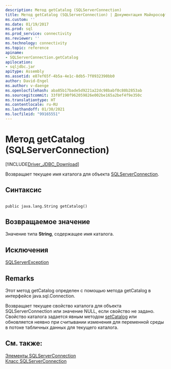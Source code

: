 ```yaml
---
description: Метод getCatalog (SQLServerConnection)
title: Метод getCatalog (SQLServerConnection) | Документация Майкрософт
ms.custom: ''
ms.date: 01/19/2017
ms.prod: sql
ms.prod_service: connectivity
ms.reviewer: ''
ms.technology: connectivity
ms.topic: reference
apiname:
- SQLServerConnection.getCatalog
apilocation:
- sqljdbc.jar
apitype: Assembly
ms.assetid: e87ef65f-4b5a-4e1c-8db5-7f0932390bb0
author: David-Engel
ms.author: v-daenge
ms.openlocfilehash: aba85b17bade5d9221a22dc98babf0c80b2853ab
ms.sourcegitcommit: 33f0f190f962059826e002be165a2bef4f9e350c
ms.translationtype: HT
ms.contentlocale: ru-RU
ms.lasthandoff: 01/30/2021
ms.locfileid: "99165551"
---
```

# <a name="getcatalog-method-sqlserverconnection"></a>Метод getCatalog (SQLServerConnection)
[!INCLUDE[Driver_JDBC_Download](../../../includes/driver_jdbc_download.md)]

  Возвращает текущее имя каталога для объекта [SQLServerConnection](../../../connect/jdbc/reference/sqlserverconnection-class.md).  
  
## <a name="syntax"></a>Синтаксис  
  
```  
  
public java.lang.String getCatalog()  
```  
  
## <a name="return-value"></a>Возвращаемое значение  
 Значение типа **String**, содержащее имя каталога.  
  
## <a name="exceptions"></a>Исключения  
 [SQLServerException](../../../connect/jdbc/reference/sqlserverexception-class.md)  
  
## <a name="remarks"></a>Remarks  
 Этот метод getCatalog определен с помощью метода getCatalog в интерфейсе java.sql.Connection.  
  
 Возвращает текущее свойство каталога для объекта SQLServerConnection или значение NULL, если свойство не задано. Свойство каталога задается явным методом [setCatalog](../../../connect/jdbc/reference/setcatalog-method-sqlserverconnection.md) или обновляется неявно при считывании изменения для переменной среды в потоке табличных данных для текущего каталога.  
  
## <a name="see-also"></a>См. также:  
 [Элементы SQLServerConnection](../../../connect/jdbc/reference/sqlserverconnection-members.md)   
 [Класс SQLServerConnection](../../../connect/jdbc/reference/sqlserverconnection-class.md)  
  
  
